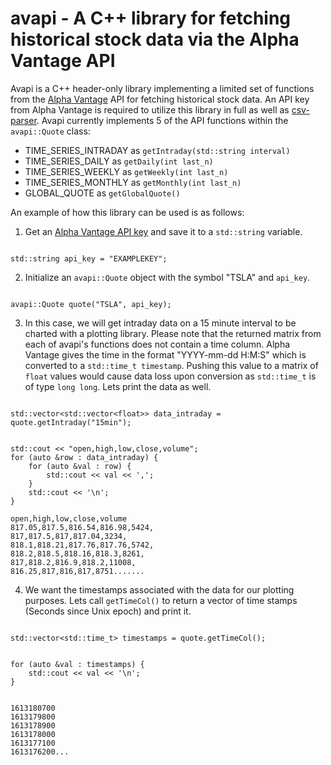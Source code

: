 # avapi - A C++ library for fetching historical stock data via the Alpha Vantage API
Avapi is a C++ header-only library implementing a limited set of functions from the [Alpha Vantage](https://www.alphavantage.co/) API for fetching historical stock data. An API key from Alpha Vantage is required to utilize this library in full as well as [csv-parser](https://github.com/vincentlaucsb/csv-parser). Avapi currently implements 5 of the API functions within the ```avapi::Quote``` class:



* TIME_SERIES_INTRADAY as ```getIntraday(std::string interval)```
* TIME_SERIES_DAILY as ```getDaily(int last_n)```
* TIME_SERIES_WEEKLY as ```getWeekly(int last_n)```
* TIME_SERIES_MONTHLY as ```getMonthly(int last_n)```
* GLOBAL_QUOTE as ```getGlobalQuote()```

An example of how this library can be used is as follows:
1. Get an [Alpha Vantage API key](https://www.alphavantage.co/support/#api-key) and save it to a ```std::string``` variable.
```

std::string api_key = "EXAMPLEKEY";

```
2. Initialize an ```avapi::Quote``` object with the symbol "TSLA" and ```api_key```.
```

avapi::Quote quote("TSLA", api_key);

```
3. In this case, we will get intraday data on a 15 minute interval to be charted with a plotting library. Please note that the returned matrix from each of avapi's functions does not contain a time column. Alpha Vantage gives the time in the format "YYYY-mm-dd H:M:S" which is converted to a ```std::time_t timestamp```. Pushing this value to a matrix of ```float``` values would cause data loss upon conversion as ```std::time_t``` is of type ```long long```. Lets print the data as well.
```

std::vector<std::vector<float>> data_intraday = quote.getIntraday("15min");

```
```

std::cout << "open,high,low,close,volume";
for (auto &row : data_intraday) {
    for (auto &val : row) {
        std::cout << val << ',';
    }
    std::cout << '\n';
}

```
```
open,high,low,close,volume
817.05,817.5,816.54,816.98,5424,
817,817.5,817,817.04,3234,
818.1,818.21,817.76,817.76,5742,
818.2,818.5,818.16,818.3,8261,
817,818.2,816.9,818.2,11008,
816.25,817,816,817,8751.......

```
4. We want the timestamps associated with the data for our plotting purposes. Lets call ```getTimeCol()``` to return a vector of time stamps (Seconds since Unix epoch) and print it.
```

std::vector<std::time_t> timestamps = quote.getTimeCol();

```
```

for (auto &val : timestamps) {
    std::cout << val << '\n';
}

```
```

1613180700
1613179800
1613178900
1613178000
1613177100
1613176200...

```
